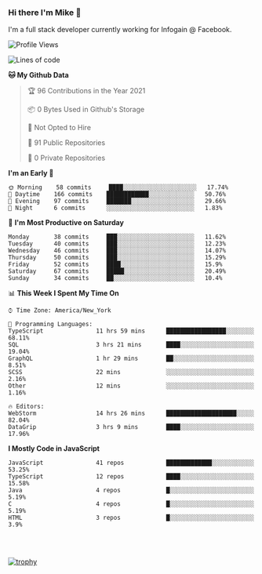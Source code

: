### Hi there I'm Mike 👋
I'm a full stack developer currently working for Infogain @ Facebook.

<!--START_SECTION:waka-->
![Profile Views](http://img.shields.io/badge/Profile%20Views-1-blue)

![Lines of code](https://img.shields.io/badge/From%20Hello%20World%20I%27ve%20Written-1.2%20million%20lines%20of%20code-blue)

**🐱 My Github Data** 

> 🏆 96 Contributions in the Year 2021
 > 
> 📦 0 Bytes Used in Github's Storage 
 > 
> 🚫 Not Opted to Hire
 > 
> 📜 91 Public Repositories 
 > 
> 🔑 0 Private Repositories  
 > 
**I'm an Early 🐤** 

```text
🌞 Morning    58 commits     ████░░░░░░░░░░░░░░░░░░░░░   17.74% 
🌆 Daytime    166 commits    ████████████░░░░░░░░░░░░░   50.76% 
🌃 Evening    97 commits     ███████░░░░░░░░░░░░░░░░░░   29.66% 
🌙 Night      6 commits      ░░░░░░░░░░░░░░░░░░░░░░░░░   1.83%

```
📅 **I'm Most Productive on Saturday** 

```text
Monday       38 commits     ███░░░░░░░░░░░░░░░░░░░░░░   11.62% 
Tuesday      40 commits     ███░░░░░░░░░░░░░░░░░░░░░░   12.23% 
Wednesday    46 commits     ███░░░░░░░░░░░░░░░░░░░░░░   14.07% 
Thursday     50 commits     ███░░░░░░░░░░░░░░░░░░░░░░   15.29% 
Friday       52 commits     ████░░░░░░░░░░░░░░░░░░░░░   15.9% 
Saturday     67 commits     █████░░░░░░░░░░░░░░░░░░░░   20.49% 
Sunday       34 commits     ██░░░░░░░░░░░░░░░░░░░░░░░   10.4%

```


📊 **This Week I Spent My Time On** 

```text
⌚︎ Time Zone: America/New_York

💬 Programming Languages: 
TypeScript               11 hrs 59 mins      █████████████████░░░░░░░░   68.11% 
SQL                      3 hrs 21 mins       ████░░░░░░░░░░░░░░░░░░░░░   19.04% 
GraphQL                  1 hr 29 mins        ██░░░░░░░░░░░░░░░░░░░░░░░   8.51% 
SCSS                     22 mins             ░░░░░░░░░░░░░░░░░░░░░░░░░   2.16% 
Other                    12 mins             ░░░░░░░░░░░░░░░░░░░░░░░░░   1.16%

🔥 Editors: 
WebStorm                 14 hrs 26 mins      ████████████████████░░░░░   82.04% 
DataGrip                 3 hrs 9 mins        ████░░░░░░░░░░░░░░░░░░░░░   17.96%

```

**I Mostly Code in JavaScript** 

```text
JavaScript               41 repos            █████████████░░░░░░░░░░░░   53.25% 
TypeScript               12 repos            ████░░░░░░░░░░░░░░░░░░░░░   15.58% 
Java                     4 repos             █░░░░░░░░░░░░░░░░░░░░░░░░   5.19% 
C                        4 repos             █░░░░░░░░░░░░░░░░░░░░░░░░   5.19% 
HTML                     3 repos             █░░░░░░░░░░░░░░░░░░░░░░░░   3.9%

```



<!--END_SECTION:waka-->

##### &nbsp;
[![trophy](https://github-profile-trophy.vercel.app/?username=uptonm&theme=dracula)](https://github.com/ryo-ma/github-profile-trophy)
